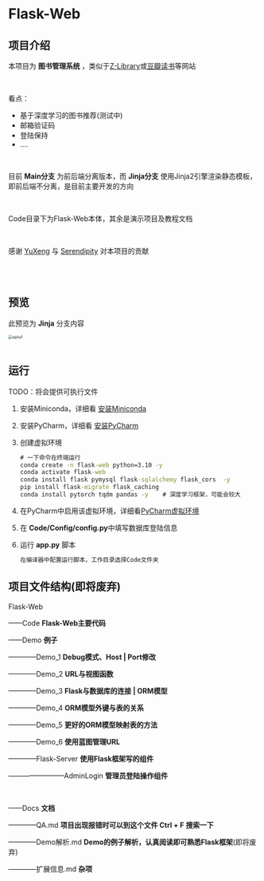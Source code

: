 # Flask-Web

## 项目介绍

本项目为 **图书管理系统** ，类似于[Z-Library](https://z-library.cc/)或[豆瓣读书](https://book.douban.com/)等网站

</br>

看点：

* 基于深度学习的图书推荐(测试中)
* 邮箱验证码
* 登陆保持
* ....

</br>

目前 **Main分支** 为前后端分离版本，而 **Jinja分支** 使用Jinja2引擎渲染静态模板，即前后端不分离，是目前主要开发的方向

</br>

Code目录下为Flask-Web本体，其余是演示项目及教程文档

</br>

感谢  [YuXeng](https://github.com/YusJade) 与 [Serendipity](https://github.com/Serendipity-hjn) 对本项目的贡献

</br>

</br>



## 预览

此预览为 **Jinja** 分支内容

<img src="./Docs/assets/alpha1.gif" alt="alpha1" style="zoom:50%;" />

</br>

</br>

## 运行

TODO：将会提供可执行文件

1. 安装Miniconda，详细看 [安装Miniconda](./Docs/环境配置.md#安装Miniconda)

2. 安装PyCharm，详细看 [安装PyCharm](./Docs/环境配置.md#安装PyCharm)

3. 创建虚拟环境

    ```cmd
    # 一下命令在终端运行
    conda create -n flask-web python=3.10 -y
    conda activate flask-web
    conda install flask pymysql flask-sqlalchemy flask_cors  -y 
    pip install flask-migrate flask_caching
    conda install pytorch tqdm pandas -y 	# 深度学习框架，可能会较大
    ```

4. 在PyCharm中启用该虚拟环境，详细看[PyCharm虚拟环境](./Docs/环境配置.md#在PyCharm内添加虚拟环境)

5. 在 **Code/Config/config.py**中填写数据库登陆信息

6. 运行 **app.py** 脚本

    ```cmd
    在编译器中配置运行脚本，工作目录选择Code文件夹
    ```

    

    





## 项目文件结构(即将废弃)

Flask-Web

——Code **Flask-Web主要代码**

——Demo **例子**

————Demo_1 **Debug模式、Host | Port修改**

————Demo_2 **URL与视图函数**

————Demo_3 **Flask与数据库的连接 | ORM模型**

————Demo_4 **ORM模型外键与表的关系**

————Demo_5 **更好的ORM模型映射表的方法**

————Demo_6 **使用蓝图管理URL**

————Flask-Server **使用Flask框架写的组件**

————————AdminLogin **管理员登陆操作组件**

</br>

——Docs **文档**

————QA.md **项目出现报错时可以到这个文件 Ctrl + F 搜索一下**

————Demo解析.md **Demo的例子解析，认真阅读即可熟悉Flask框架**(即将废弃)

————扩展信息.md **杂项**



















